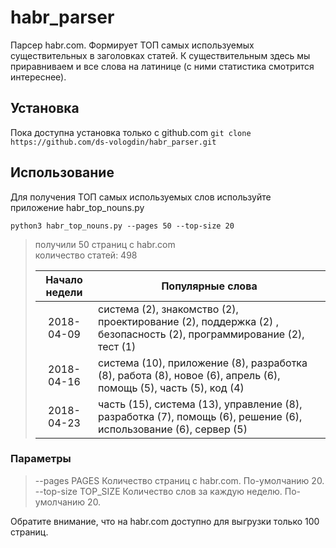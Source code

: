 # habr_parser
Парсер habr.com. Формирует ТОП самых используемых существительных в заголовках статей.
К существительным здесь мы приравниваем и все слова на латинице (с ними статистика смотрится интереснее).

## Установка
Пока доступна установка только с github.com
```git clone https://github.com/ds-vologdin/habr_parser.git```

## Использование

Для получения ТОП самых используемых слов используйте приложение habr_top_nouns.py

```python3 habr_top_nouns.py --pages 50 --top-size 20```

> получили 50 страниц с habr.com <br>
> количество статей: 498 <br>
>
> | Начало недели |                       Популярные слова                       |
> |:-------------:|--------------------------------------------------------------|
> |  2018-04-09   | система (2), знакомство (2), проектирование (2), поддержка (2) , безопасность (2), программирование (2), тест (1) |
> |  2018-04-16   | система (10), приложение (8), разработка (8), работа (8), новое (6), апрель (6), помощь (5), часть (5), код (4) |
> |  2018-04-23   | часть (15), система (13), управление (8), разработка (7), помощь (6), решение (6), использование (6), сервер (5)   |

### Параметры
> --pages PAGES        Количество страниц с habr.com. По-умолчанию 20. <br>
> --top-size TOP_SIZE  Количество слов за каждую неделю. По-умолчанию 20. <br>

Обратите внимание, что на habr.com доступно для выгрузки только 100 страниц.
